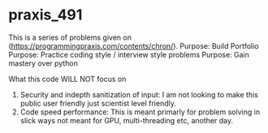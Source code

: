 # praxis_491

This is a series of problems given on (https://programmingpraxis.com/contents/chron/).
Purpose: Build Portfolio
Purpose: Practice coding style / interview style problems
Purpose: Gain mastery over python

What this code WILL NOT focus on
1. Security and indepth sanitization of input: I am not looking to make this public user friendly just scientist level friendly.
2. Code speed performance: This is meant primarly for problem solving in slick ways not meant for GPU, multi-threading etc, another day.
